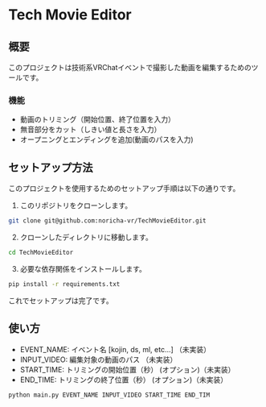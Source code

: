 
# Tech Movie Editor

## 概要

このプロジェクトは技術系VRChatイベントで撮影した動画を編集するためのツールです。

### 機能

- 動画のトリミング（開始位置、終了位置を入力）
- 無音部分をカット（しきい値と長さを入力）
- オープニングとエンディングを追加(動画のパスを入力)

## セットアップ方法

このプロジェクトを使用するためのセットアップ手順は以下の通りです。

1. このリポジトリをクローンします。

```bash
git clone git@github.com:noricha-vr/TechMovieEditor.git
```

2. クローンしたディレクトリに移動します。

```bash
cd TechMovieEditor
```

3. 必要な依存関係をインストールします。

```bash
pip install -r requirements.txt
```

これでセットアップは完了です。

## 使い方

- EVENT_NAME: イベント名 [kojin, ds, ml, etc...] （未実装）
- INPUT_VIDEO: 編集対象の動画のパス （未実装）
- START_TIME: トリミングの開始位置（秒） (オプション)（未実装）
- END_TIME: トリミングの終了位置（秒） (オプション)（未実装）

```bash
python main.py EVENT_NAME INPUT_VIDEO START_TIME END_TIM
```
